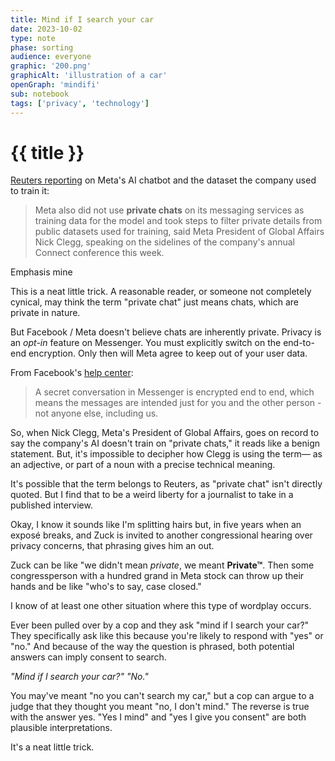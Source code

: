 ```yaml
---
title: Mind if I search your car
date: 2023-10-02
type: note
phase: sorting
audience: everyone
graphic: '200.png'
graphicAlt: 'illustration of a car'
openGraph: 'mindifi'
sub: notebook
tags: ['privacy', 'technology']
---
```


# {{ title }}

[Reuters reporting](https://www.reuters.com/technology/metas-new-ai-chatbot-trained-public-facebook-instagram-posts-2023-09-28/) on Meta's AI chatbot and the dataset the company used to train it:

>Meta also did not use **private chats** on its messaging services as training data for the model and took steps to filter private details from public datasets used for training, said Meta President of Global Affairs Nick Clegg, speaking on the sidelines of the company's annual Connect conference this week. 

Emphasis mine

This is a neat little trick. A reasonable reader, or someone not completely cynical, may think the term "private chat" just means chats, which are private in nature. 

But Facebook / Meta doesn't believe chats are inherently private. Privacy is an *opt-in* feature on Messenger. You must explicitly switch on the end-to-end encryption. Only then will Meta agree to keep out of your user data. 

From Facebook's [help center](https://en-gb.facebook.com/help/messenger-app/811527538946901):

> A secret conversation in Messenger is encrypted end to end, which means the messages are intended just for you and the other person - not anyone else, including us.

So, when Nick Clegg, Meta's President of Global Affairs, goes on record to say the company's AI doesn't train on "private chats," it reads like a benign statement. But, it's impossible to decipher how Clegg is using the term— as an adjective, or part of a noun with a precise technical meaning. 

It's possible that the term belongs to Reuters, as "private chat" isn't directly quoted. But I find that to be a weird liberty for a journalist to take in a published interview. 

Okay, I know it sounds like I'm splitting hairs but, in five years when an exposé breaks, and Zuck is invited to another congressional hearing over privacy concerns, that phrasing gives him an out. 

Zuck can be like "we didn't mean *private*, we meant **Private™**. Then some congressperson with a hundred grand in Meta stock can throw up their hands and be like "who's to say, case closed."

I know of at least one other situation where this type of wordplay occurs.  

Ever been pulled over by a cop and they ask "mind if I search your car?" They specifically ask like this because you're likely to respond with "yes" or "no." And because of the way the question is phrased, both potential answers can imply consent to search. 

*"Mind if I search your car?"*
*"No."*

You may've meant "no you can't search my car," but a cop can argue to a judge that they thought you meant "no, I don't mind." The reverse is true with the answer yes. "Yes I mind" and "yes I give you consent" are both plausible interpretations. 

It's a neat little trick. 

